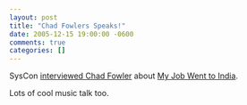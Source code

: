 ```yaml
---
layout: post
title: "Chad Fowlers Speaks!"
date: 2005-12-15 19:00:00 -0600
comments: true
categories: []
---
```


SysCon <a href="http://sys-con.tv/read/164481.htm">interviewed Chad Fowler</a> about <a href="http://www.pragmaticprogrammer.com/titles/mjwti/index.html">My Job Went to India</a>.


Lots of cool music talk too.

